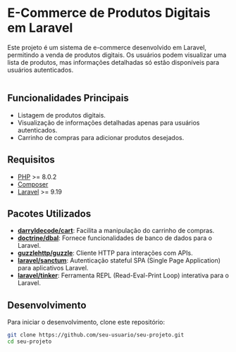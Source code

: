 # E-Commerce de Produtos Digitais em Laravel

Este projeto é um sistema de e-commerce desenvolvido em Laravel, permitindo a venda de produtos digitais. Os usuários podem visualizar uma lista de produtos, mas informações detalhadas só estão disponíveis para usuários autenticados.

<div align="center">
<img src="https://github.com/BabiMariano/EcommerceDigitalProduct/assets/117331370/8bf048a4-2220-49bc-b62c-dca67989efaf" alt="">
</div>

<div align="center">
<img src="https://github.com/BabiMariano/EcommerceDigitalProduct/assets/117331370/65117b51-77d3-4b14-bbb8-c099edf1d92a" alt="">
</div>

<div align="center">
<img src="https://github.com/BabiMariano/EcommerceDigitalProduct/assets/117331370/437f6e05-68fb-4320-a688-08ecb2205ba7" alt="">
</div>

## Funcionalidades Principais

- Listagem de produtos digitais.
- Visualização de informações detalhadas apenas para usuários autenticados.
- Carrinho de compras para adicionar produtos desejados.

## Requisitos

- [PHP](https://www.php.net/) >= 8.0.2
- [Composer](https://getcomposer.org/)
- [Laravel](https://laravel.com/) >= 9.19

## Pacotes Utilizados

- **[darryldecode/cart](https://packagist.org/packages/darryldecode/cart)**: Facilita a manipulação do carrinho de compras.
- **[doctrine/dbal](https://packagist.org/packages/doctrine/dbal)**: Fornece funcionalidades de banco de dados para o Laravel.
- **[guzzlehttp/guzzle](https://packagist.org/packages/guzzlehttp/guzzle)**: Cliente HTTP para interações com APIs.
- **[laravel/sanctum](https://packagist.org/packages/laravel/sanctum)**: Autenticação stateful SPA (Single Page Application) para aplicativos Laravel.
- **[laravel/tinker](https://packagist.org/packages/laravel/tinker)**: Ferramenta REPL (Read-Eval-Print Loop) interativa para o Laravel.

## Desenvolvimento

Para iniciar o desenvolvimento, clone este repositório:

```bash
git clone https://github.com/seu-usuario/seu-projeto.git
cd seu-projeto
